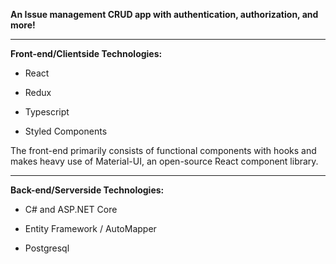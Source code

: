 **An Issue management CRUD app with authentication, authorization, and more!**

---

**Front-end/Clientside Technologies:**

- React

- Redux

- Typescript

- Styled Components

The front-end primarily consists of functional components with hooks and makes heavy use of Material-UI, an open-source React component library.

---

**Back-end/Serverside Technologies:**

- C# and ASP.NET Core

- Entity Framework / AutoMapper

- Postgresql
